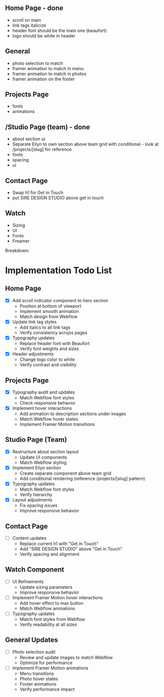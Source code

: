 ## Home Page - done

- scroll on main
- link tags italicize
- header font should be the main one (beaufort)
- logo should be white in header

## General

- photo selection to match
- framer animation to match in menu
- framer animation to match in photos
- framer animation on the footer

## Projects Page

- fonts
- animations

## /Studio Page (team) - done

- about section ui
- Separate Eilyn to own section above team grid with conditional - look at /projects/[slug] for reference
- fonts
- spacing
- ui

## Contact Page

- Swap h1 for Get in Touch
- put SIRE DESIGN STUDIO above get in touch

## Watch

- Sizing
- UI
- Fonts
- Freamer

Breakdown:

# Implementation Todo List

## Home Page

- [x] Add scroll indicator component to hero section
  - Position at bottom of viewport
  - Implement smooth animation
  - Match design from Webflow
- [x] Update link tag styles
  - Add italics to all link tags
  - Verify consistency acrojss pages
- [x] Typography updates
  - Replace header font with Beaufort
  - Verify font weights and sizes
- [x] Header adjustments
  - Change logo color to white
  - Verify contrast and visibility

## Projects Page

- [x] Typography audit and updates
  - Match Webflow font styles
  - Check responsive behavior
- [x] Implement hover interactions
  - Add animation to description sections under images
  - Match Webflow hover states
  - Implement Framer Motion transitions

## Studio Page (Team)

- [x] Restructure about section layout
  - Update UI components
  - Match Webflow styling
- [x] Implement Eilyn section
  - Create separate component above team grid
  - Add conditional rendering (reference /projects/[slug] pattern)
- [x] Typography updates
  - Match Webflow font styles
  - Verify hierarchy
- [x] Layout adjustments
  - Fix spacing issues
  - Improve responsive behavior

## Contact Page

- [ ] Content updates
  - Replace current h1 with "Get in Touch"
  - Add "SIRE DESIGN STUDIO" above "Get in Touch"
  - Verify spacing and alignment

## Watch Component

- [ ] UI Refinements
  - Update sizing parameters
  - Improve responsive behavior
- [ ] Implement Framer Motion hover interactions
  - Add hover effect to max button
  - Match Webflow animations
- [ ] Typography updates
  - Match font styles from Webflow
  - Verify readability at all sizes

## General Updates

- [ ] Photo selection audit
  - Review and update images to match Webflow
  - Optimize for performance
- [ ] Implement Framer Motion animations
  - Menu transitions
  - Photo hover states
  - Footer animations
  - Verify performance impact
